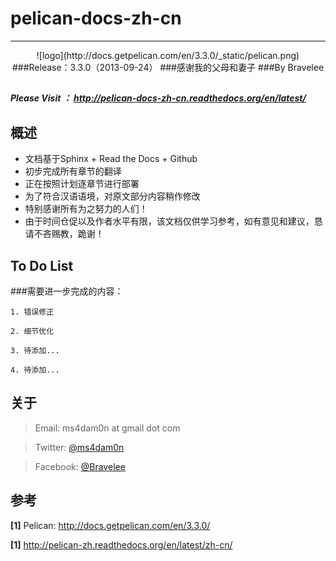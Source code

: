 # pelican-docs-zh-cn

----------


<center>![logo](http://docs.getpelican.com/en/3.3.0/_static/pelican.png)
###Release：3.3.0（2013-09-24）
###感谢我的父母和妻子
###By Bravelee
</center>


##
##### Please Visit ： <http://pelican-docs-zh-cn.readthedocs.org/en/latest/>
##
## 概述

* 文档基于Sphinx + Read the Docs + Github
* 初步完成所有章节的翻译
* 正在按照计划逐章节进行部署
* 为了符合汉语语境，对原文部分内容稍作修改
* 特别感谢所有为之努力的人们！
* 由于时间仓促以及作者水平有限，该文档仅供学习参考，如有意见和建议，恳请不吝赐教，跪谢！

## To Do List

###需要进一步完成的内容：

    1. 错误修正
    
	2. 细节优化
	
	3. 待添加...
	
	4. 待添加...
    
## 关于

>Email: ms4dam0n at gmail dot com

>Twitter: [@ms4dam0n](https://twitter.com/ms4dam0n)

>Facebook: [@Bravelee](https://www.facebook.com/profile.php?id=100000081127265)


## 参考

**[1]** Pelican: <http://docs.getpelican.com/en/3.3.0/>

**[1]**  <http://pelican-zh.readthedocs.org/en/latest/zh-cn/>


